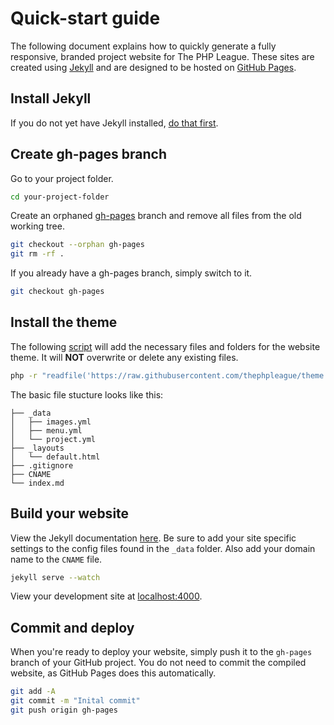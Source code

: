 # Quick-start guide

The following document explains how to quickly generate a fully responsive, branded project website for The PHP League. These sites are created using [Jekyll](https://jekyllrb.com/) and are designed to be hosted on [GitHub Pages](https://pages.github.com/).

## Install Jekyll

If you do not yet have Jekyll installed, [do that first](https://jekyllrb.com/docs/installation/).

## Create gh-pages branch

Go to your project folder.

~~~bash
cd your-project-folder
~~~

Create an orphaned [gh-pages](https://help.github.com/articles/creating-project-pages-manually) branch and remove all files from the old working tree.

~~~bash
git checkout --orphan gh-pages
git rm -rf .
~~~

If you already have a gh-pages branch, simply switch to it.

~~~bash
git checkout gh-pages
~~~

## Install the theme

The following [script](https://github.com/thephpleague/theme.thephpleague.com/blob/gh-pages/scripts/create.php) will add the necessary files and folders for the website theme. It will **NOT** overwrite or delete any existing files.

~~~bash
php -r "readfile('https://raw.githubusercontent.com/thephpleague/theme.thephpleague.com/gh-pages/scripts/create.php');" | php
~~~

The basic file stucture looks like this:

~~~
├── _data
│   ├── images.yml
│   ├── menu.yml
│   └── project.yml
├── _layouts
│   └── default.html
├── .gitignore
├── CNAME
└── index.md
~~~

## Build your website

View the Jekyll documentation [here](http://jekyllrb.com/docs/home/). Be sure to add your site specific settings to the config files found in the `_data` folder. Also add your domain name to the `CNAME` file.

~~~bash
jekyll serve --watch
~~~

View your development site at [localhost:4000](http://localhost:4000).

## Commit and deploy

When you're ready to deploy your website, simply push it to the `gh-pages` branch of your GitHub project. You do not need to commit the compiled website, as GitHub Pages does this automatically.

~~~bash
git add -A
git commit -m "Inital commit"
git push origin gh-pages
~~~